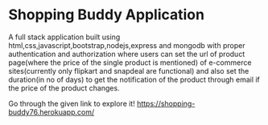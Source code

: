 # Shopping Buddy Application

A full stack application built using html,css,javascript,bootstrap,nodejs,express and mongodb with proper authentication and authorization where users can set the url of product page(where the price of the single product is mentioned) of e-commerce sites(currently only flipkart and snapdeal are functional) and also set the duration(in no of days) to get the notification of the product through email if the price of the product changes.

Go through the given link to explore it!
https://shopping-buddy76.herokuapp.com/